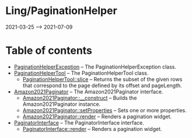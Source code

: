 Ling/PaginationHelper
================
2021-03-25 --> 2021-07-09




Table of contents
===========

- [PaginationHelperException](https://github.com/lingtalfi/PaginationHelper/blob/master/doc/api/Ling/PaginationHelper/Exception/PaginationHelperException.md) &ndash; The PaginationHelperException class.
- [PaginationHelperTool](https://github.com/lingtalfi/PaginationHelper/blob/master/doc/api/Ling/PaginationHelper/PaginationHelperTool.md) &ndash; The PaginationHelperTool class.
    - [PaginationHelperTool::slice](https://github.com/lingtalfi/PaginationHelper/blob/master/doc/api/Ling/PaginationHelper/PaginationHelperTool/slice.md) &ndash; Returns the subset of the given rows that correspond to the page defined by its offset and pageLength.
- [Amazon2021Paginator](https://github.com/lingtalfi/PaginationHelper/blob/master/doc/api/Ling/PaginationHelper/Paginator/Amazon2021Paginator.md) &ndash; The Amazon2021Paginator interface.
    - [Amazon2021Paginator::__construct](https://github.com/lingtalfi/PaginationHelper/blob/master/doc/api/Ling/PaginationHelper/Paginator/Amazon2021Paginator/__construct.md) &ndash; Builds the Amazon2021Paginator instance.
    - [Amazon2021Paginator::setProperties](https://github.com/lingtalfi/PaginationHelper/blob/master/doc/api/Ling/PaginationHelper/Paginator/Amazon2021Paginator/setProperties.md) &ndash; Sets one or more properties.
    - [Amazon2021Paginator::render](https://github.com/lingtalfi/PaginationHelper/blob/master/doc/api/Ling/PaginationHelper/Paginator/Amazon2021Paginator/render.md) &ndash; Renders a pagination widget.
- [PaginatorInterface](https://github.com/lingtalfi/PaginationHelper/blob/master/doc/api/Ling/PaginationHelper/Paginator/PaginatorInterface.md) &ndash; The PaginatorInterface interface.
    - [PaginatorInterface::render](https://github.com/lingtalfi/PaginationHelper/blob/master/doc/api/Ling/PaginationHelper/Paginator/PaginatorInterface/render.md) &ndash; Renders a pagination widget.




